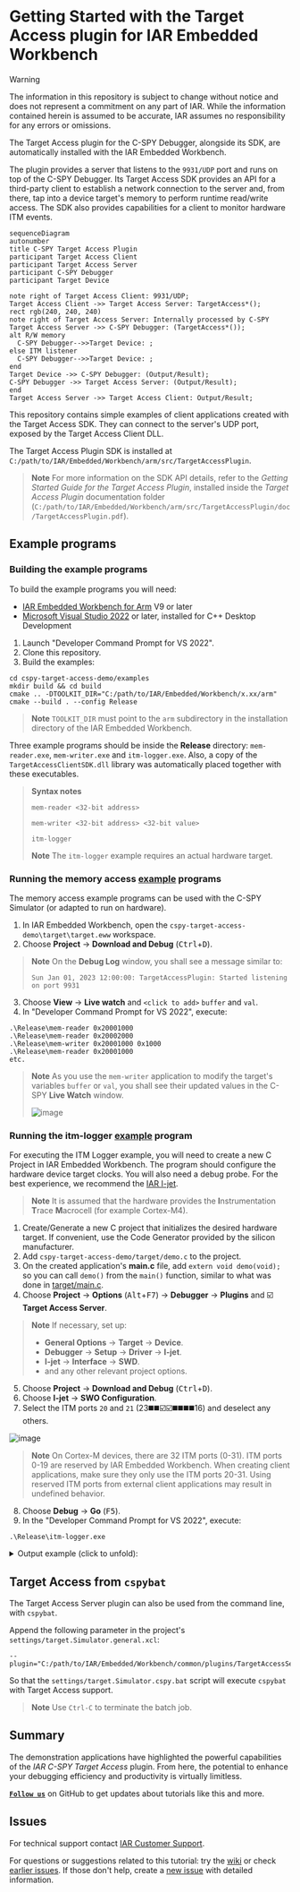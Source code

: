 # Getting Started with the Target Access plugin for IAR Embedded Workbench

>[!WARNING]
>The information in this repository is subject to change without notice and does not represent a commitment on any part of IAR. While the information contained herein is assumed to be accurate, IAR assumes no responsibility for any errors or omissions.

The Target Access plugin for the C-SPY Debugger, alongside its SDK, are automatically installed with the IAR Embedded Workbench.

The plugin provides a server that listens to the `9931/UDP` port and runs on top of the C-SPY Debugger. Its Target Access SDK provides an API for a third-party client to establish a network connection to the server and, from there, tap into a device target's memory to perform runtime read/write access. The SDK also provides capabilities for a client to monitor hardware ITM events.  

```mermaid
sequenceDiagram
autonumber
title C-SPY Target Access Plugin
participant Target Access Client
participant Target Access Server
participant C-SPY Debugger
participant Target Device

note right of Target Access Client: 9931/UDP;
Target Access Client ->> Target Access Server: TargetAccess*();
rect rgb(240, 240, 240)
note right of Target Access Server: Internally processed by C-SPY
Target Access Server ->> C-SPY Debugger: (TargetAccess*());
alt R/W memory
  C-SPY Debugger-->>Target Device: ;
else ITM listener
  C-SPY Debugger-->>Target Device: ;
end
Target Device ->> C-SPY Debugger: (Output/Result);
C-SPY Debugger ->> Target Access Server: (Output/Result);
end
Target Access Server ->> Target Access Client: Output/Result;
```

This repository contains simple examples of client applications created with the Target Access SDK. They can connect to the server's UDP port, exposed by the Target Access Client DLL. 

The Target Access Plugin SDK is installed at `C:/path/to/IAR/Embedded/Workbench/arm/src/TargetAccessPlugin`.

> __Note__ For more information on the SDK API details, refer to the _Getting Started Guide for the Target Access Plugin_, installed inside the _Target Access Plugin_ documentation folder (`C:/path/to/IAR/Embedded/Workbench/arm/src/TargetAccessPlugin/doc/TargetAccessPlugin.pdf`).


## Example programs

### Building the example programs
To build the example programs you will need:
- [IAR Embedded Workbench for Arm](https://iar.com/ewarm) V9 or later
- [Microsoft Visual Studio 2022](https://visualstudio.microsoft.com/vs/) or later, installed for C++ Desktop Development

1. Launch "Developer Command Prompt for VS 2022".
2. Clone this repository.
3. Build the examples:
```
cd cspy-target-access-demo/examples
mkdir build && cd build
cmake .. -DTOOLKIT_DIR="C:/path/to/IAR/Embedded/Workbench/x.xx/arm"
cmake --build . --config Release
```
>__Note__ `TOOLKIT_DIR` must point to the `arm` subdirectory in the installation directory of the IAR Embedded Workbench.

Three example programs should be inside the __Release__ directory: `mem-reader.exe`, `mem-writer.exe` and `itm-logger.exe`. Also, a copy of the `TargetAccessClientSDK.dll` library was automatically placed together with these executables.

>__Syntax notes__<br>
>```
>mem-reader <32-bit address>
>```
>```
>mem-writer <32-bit address> <32-bit value>
>```
>```
>itm-logger
>```
>
>__Note__ The `itm-logger` example requires an actual hardware target.

### Running the memory access [example](examples#readme) programs
The memory access example programs can be used with the C-SPY Simulator (or adapted to run on hardware).

1. In IAR Embedded Workbench, open the `cspy-target-access-demo\target\target.eww` workspace.
2. Choose __Project__ → __Download and Debug__ (<kbd>Ctrl</kbd>+<kbd>D</kbd>).
>__Note__ On the __Debug Log__ window, you shall see a message similar to:
> ```
> Sun Jan 01, 2023 12:00:00: TargetAccessPlugin: Started listening on port 9931
> ```
3. Choose __View__ → __Live watch__ and `<click to add>` `buffer` and `val`.
4. In "Developer Command Prompt for VS 2022", execute:
```
.\Release\mem-reader 0x20001000
.\Release\mem-reader 0x20002000
.\Release\mem-writer 0x20001000 0x1000
.\Release\mem-reader 0x20001000
etc.
```

>__Note__ As you use the `mem-writer` application to modify the target's variables `buffer` or `val`, you shall see their updated values in the C-SPY __Live Watch__ window.
>
>![image](https://user-images.githubusercontent.com/54443595/226172125-2981bb40-b564-44b8-b9a9-0861f20179d2.png)

### Running the itm-logger [example](examples#readme) program
For executing the ITM Logger example, you will need to create a new C Project in IAR Embedded Workbench. The program should configure the hardware device target clocks. You will also need a debug probe. For the best experience, we recommend the [IAR I-jet](https://iar.com/ijet).
>__Note__ It is assumed that the hardware provides the **I**nstrumentation **T**race **M**acrocell (for example Cortex-M4). 

1. Create/Generate a new C project that initializes the desired hardware target. If convenient, use the Code Generator provided by the silicon manufacturer.
2. Add `cspy-target-access-demo/target/demo.c` to the project.
3. On the created application's __main.c__ file, add `extern void demo(void);` so you can call `demo()` from the `main()` function, similar to what was done in [target/main.c](target/main.c).
4. Choose __Project__ → __Options__ (<kbd>Alt</kbd>+<kbd>F7</kbd>) → __Debugger__ → __Plugins__ and ☑️ __Target Access Server__.
>__Note__ If necessary, set up:<br>
> - __General Options__ → __Target__ → __Device__.
> - __Debugger__ → __Setup__ → __Driver__ → __I-jet__.
> - __I-jet__ → __Interface__ → __SWD__.
> - and any other relevant project options.

5. Choose __Project__ → __Download and Debug__ (<kbd>Ctrl</kbd>+<kbd>D</kbd>).
6. Choose __I-jet__ → __SWO Configuration__.
7. Select the ITM ports `20` and `21` (23◼️◼️☑️☑️◼️◼️◼️◼️16) and deselect any others.

![image](https://user-images.githubusercontent.com/54443595/226112292-fbc2d8e3-c0bd-452d-9aff-239b77bb362a.png)

>__Note__ On Cortex-M devices, there are 32 ITM ports (0-31). ITM ports 0-19 are reserved by IAR Embedded Workbench. When creating client applications, make sure they only use the ITM ports 20-31. Using reserved ITM ports from external client applications may result in undefined behavior.

8. Choose __Debug__ → __Go__ (<kbd>F5</kbd>).
9. In the "Developer Command Prompt for VS 2022", execute:
```
.\Release\itm-logger.exe
```

<details><summary>Output example (click to unfold):</summary>

>```
>[d47c6888e] ITM port 20: 0000005b (1 byte length)
>[d4950f8cb] ITM port 21: 0a3e35ec (4 bytes length)
>[d49ca33f3] ITM port 20: 0000006f (1 byte length)
>[d4b591c11] ITM port 20: 00000079 (1 byte length)
>[d4c90a7ed] ITM port 20: 0000003d (1 byte length)
>[d4c91500f] ITM port 21: 0a40b6a4 (4 bytes length)
>[d4e8fffe6] ITM port 21: 0a424244 (4 bytes length)
>[d4f966a5d] ITM port 21: 0a430c25 (4 bytes length)
>[d5136b290] ITM port 21: 0a444de9 (4 bytes length)
>[d52387343] ITM port 20: 00000079 (1 byte length)
>[d53fd977e] ITM port 20: 000000c9 (1 byte length)
>[d5576ae7d] ITM port 20: 00000083 (1 byte length)
>[d569365f0] ITM port 20: 000000ab (1 byte length)
>[d58422aa1] ITM port 20: 000000a1 (1 byte length)
>[d5947373e] ITM port 21: 0a4a8380 (4 bytes length)
>[d5aa61e0e] ITM port 20: 00000083 (1 byte length)
>[d5c678198] ITM port 21: 0a4cecb4 (4 bytes length)
>[d5de70463] ITM port 20: 000000b5 (1 byte length)
>[d5f36b798] ITM port 21: 0a4f1a09 (4 bytes length)
>[d60b272f0] ITM port 20: 000000d3 (1 byte length)
>[d61a267bb] ITM port 20: 00000047 (1 byte length)
>[d632a4982] ITM port 20: 000000e7 (1 byte length)
>[d6543181e] ITM port 21: 0a53c1f9 (4 bytes length)
>[d6562fe4b] ITM port 20: 00000029 (1 byte length)
>[d68113ea2] ITM port 21: 0a55eb00 (4 bytes length)
>[d68364bbd] ITM port 20: 000000bf (1 byte length)
>[d696e5913] ITM port 20: 0000008d (1 byte length)
>[d6ac34750] ITM port 20: 00000015 (1 byte length)
>[d6af3d321] ITM port 20: 00000001 (1 byte length)
>ITM Listener: on Channels: 0xffffffff Buffer capacity: 1000 Buffer size: 0  
>```

</details>


## Target Access from `cspybat`
The Target Access Server plugin can also be used from the command line, with `cspybat`. 

Append the following parameter in the project's `settings/target.Simulator.general.xcl`:
```
--plugin="C:/path/to/IAR/Embedded/Workbench/common/plugins/TargetAccessServer/TargetAccessServer.dll"
```
So that the `settings/target.Simulator.cspy.bat` script will execute `cspybat` with Target Access support.

>__Note__ Use `Ctrl-C` to terminate the batch job. 

## Summary
The demonstration applications have highlighted the powerful capabilities of the _IAR C-SPY Target Access_ plugin. From here, the potential to enhance your debugging efficiency and productivity is virtually limitless.

[__` Follow us `__](https://github.com/iarsystems) on GitHub to get updates about tutorials like this and more.


## Issues
For technical support contact [IAR Customer Support][url-iar-customer-support].

For questions or suggestions related to this tutorial: try the [wiki][url-repo-wiki] or check [earlier issues][url-repo-issue-old]. If those don't help, create a [new issue][url-repo-issue-new] with detailed information.

[url-iar-customer-support]: https://iar.my.site.com/mypages/s/contactsupport

[url-repo-wiki]: https://github.com/IARSystems/cspy-target-access-demo/wiki
[url-repo-issue-new]: https://github.com/IARSystems/cspy-target-access-demo/issues/new
[url-repo-issue-old]: https://github.com/IARSystems/cspy-target-access-demo/issues?q=is%3Aissue+is%3Aopen%7Cclosed
